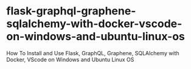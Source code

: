 # flask-graphql-graphene-sqlalchemy-with-docker-vscode-on-windows-and-ubuntu-linux-os
How To Install and Use Flask, GraphQL, Graphene, SQLAlchemy with Docker, VScode on Windows and Ubuntu Linux OS

